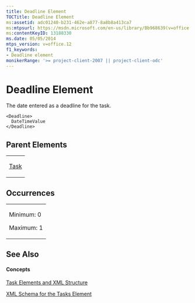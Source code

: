 ```yaml
---
title: Deadline Element
TOCTitle: Deadline Element
ms:assetid: adc01240-b231-462e-a877-8a8b8a413ca7
ms:mtpsurl: https://msdn.microsoft.com/en-us/library/Bb968639(v=office.12)
ms:contentKeyID: 13188330
ms.date: 05/05/2014
mtps_version: v=office.12
f1_keywords:
- Deadline element
monikerRange: '>= project-client-2007 || project-client-odc'
---
```


# Deadline Element




The date entered as a deadline for the task.

    <Deadline>
      DateTimeValue
    </Deadline>

## Parent Elements

<table>
<colgroup>
<col style="width: 100%" />
</colgroup>
<tbody>
<tr class="odd">
<td><p><a href="task-element.md">Task</a></p></td>
</tr>
</tbody>
</table>

## Occurrences

<table>
<colgroup>
<col style="width: 100%" />
</colgroup>
<tbody>
<tr class="odd">
<td><p>Minimum: 0</p>
<p>Maximum: 1</p></td>
</tr>
</tbody>
</table>

## See Also

#### Concepts

[Task Elements and XML Structure](task-elements-and-xml-structure.md)

[XML Schema for the Tasks Element](xml-schema-for-the-tasks-element.md)


